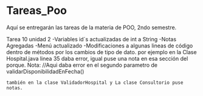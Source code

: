 # Tareas_Poo
Aquí se entregarán las tareas de la materia de POO, 2ndo semestre.

Tarea 10 unidad 2
-Variables id´s actualizadas de int a String
-Notas Agregadas
-Menú actualizado
-Modificaciones a algunas lineas de código dentro de métodos por los cambios de tipo de dato.
    por ejemplo en la Clase Hospital.java linea 35 daba error, igual puse una nota en esa sección del porque. Nota: //Aqui daba error en el segundo parametro de validarDisponibilidadEnFecha()

    también en la clase ValidadorHospital y La clase Consultorio puse notas.
